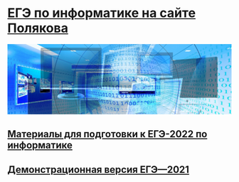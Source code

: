 # [ЕГЭ по информатике на сайте Полякова](https://kpolyakov.spb.ru/school/ege/generate.htm)

![KEGE](img/banner-g0deb275a4_1920.jpg "KEGE")

## [Материалы для подготовки к ЕГЭ-2022 по информатике](https://github.com/xkurs/KEGE/)

## [Демонстрационная версия ЕГЭ—2021](https://nbviewer.org/github/xkurs/KEGE/blob/master/KEGE2021/KEGE2021.ipynb)
